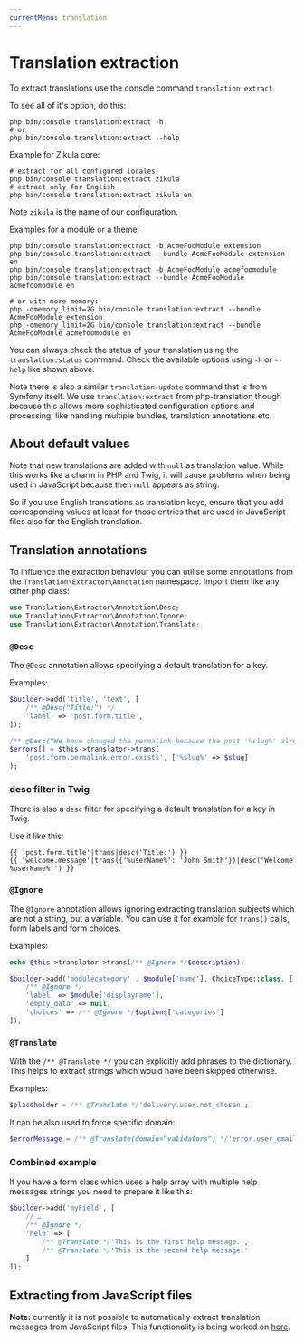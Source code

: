 ```yaml
---
currentMenu: translation
---
```

# Translation extraction

To extract translations use the console command `translation:extract`.

To see all of it's option, do this:

```shell
php bin/console translation:extract -h
# or
php bin/console translation:extract --help
```

Example for Zikula core:

```shell
# extract for all configured locales
php bin/console translation:extract zikula
# extract only for English
php bin/console translation:extract zikula en
```

Note `zikula` is the name of our configuration.

Examples for a module or a theme:

```shell
php bin/console translation:extract -b AcmeFooModule extension
php bin/console translation:extract --bundle AcmeFooModule extension en
php bin/console translation:extract -b AcmeFooModule acmefoomodule
php bin/console translation:extract --bundle AcmeFooModule acmefoomodule en

# or with more memory:
php -dmemory_limit=2G bin/console translation:extract --bundle AcmeFooModule extension
php -dmemory_limit=2G bin/console translation:extract --bundle AcmeFooModule acmefoomodule en
```

You can always check the status of your translation using the `translation:status` command.
Check the available options using `-h` or `--help` like shown above.

Note there is also a similar `translation:update` command that is from Symfony itself.
We use `translation:extract` from php-translation though because this allows more sophisticated
configuration options and processing, like handling multiple bundles, translation annotations etc.

## About default values

Note that new translations are added with `null` as translation value. While this works like a charm in PHP and Twig,
it will cause problems when being used in JavaScript because then `null` appears as string.

So if you use English translations as translation keys, ensure that you add corresponding values at least for those
entries that are used in JavaScript files also for the English translation.

## Translation annotations

To influence the extraction behaviour you can utilise some annotations from the `Translation\Extractor\Annotation` namespace.
Import them like any other php class:

```php
use Translation\Extractor\Annotation\Desc;
use Translation\Extractor\Annotation\Ignore;
use Translation\Extractor\Annotation\Translate;
```

### `@Desc`
The `@Desc` annotation allows specifying a default translation for a key.

Examples:

```php
$builder->add('title', 'text', [
    /** @Desc("Title:") */
    'label' => 'post.form.title',
]);

/** @Desc("We have changed the permalink because the post '%slug%' already exists.") */
$errors[] = $this->translator->trans(
    'post.form.permalink.error.exists', ['%slug%' => $slug]
);
```

### desc filter in Twig

There is also a `desc` filter for specifying a default translation for a key in Twig.

Use it like this:

```twig
{{ 'post.form.title'|trans|desc('Title:') }}
{{ 'welcome.message'|trans({'%userName%': 'John Smith'})|desc('Welcome %userName%!') }}
```

### `@Ignore`

The `@Ignore` annotation allows ignoring extracting translation subjects which are not a string, but a variable.
You can use it for example for `trans()` calls, form labels and form choices.

Examples:

```php
echo $this->translator->trans(/** @Ignore */$description);

$builder->add('modulecategory' . $module['name'], ChoiceType::class, [
    /** @Ignore */
    'label' => $module['displayname'],
    'empty_data' => null,
    'choices' => /** @Ignore */$options['categories']
]);
```

### `@Translate`

With the `/** @Translate */` you can explicitly add phrases to the dictionary. This helps to extract strings
which would have been skipped otherwise.

Examples:

```php
$placeholder = /** @Translate */'delivery.user.not_chosen';
```

It can be also used to force specific domain:

```php
$errorMessage = /** @Translate(domain="validators") */'error.user_email.not_unique';
```

### Combined example

If you have a form class which uses a help array with multiple help messages strings you need to prepare it like this:

```php
$builder->add('myField', [
    // …
    /** @Ignore */
    'help' => [
        /** @Translate */'This is the first help message.',
        /** @Translate */'This is the second help message.'
    ]
]);
```

## Extracting from JavaScript files

**Note:** currently it is not possible to automatically extract translation messages from JavaScript files.
This functionality is being worked on [here](https://github.com/willdurand/BazingaJsTranslationBundle/pull/238).
